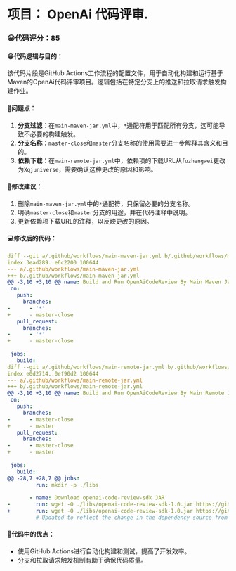 # 项目： OpenAi 代码评审.
### 😀代码评分：85
#### 😀代码逻辑与目的：
该代码片段是GitHub Actions工作流程的配置文件，用于自动化构建和运行基于Maven的OpenAi代码评审项目。逻辑包括在特定分支上的推送和拉取请求触发构建作业。

#### 🤔问题点：
1. **分支过滤**：在`main-maven-jar.yml`中，`*`通配符用于匹配所有分支，这可能导致不必要的构建触发。
2. **分支名称**：`master-close`和`master`分支名称的使用需要进一步解释其含义和目的。
3. **依赖下载**：在`main-remote-jar.yml`中，依赖项的下载URL从`fuzhengwei`更改为`Xqjuniverse`，需要确认这种更改的原因和影响。

#### 🎯修改建议：
1. 删除`main-maven-jar.yml`中的`*`通配符，只保留必要的分支名称。
2. 明确`master-close`和`master`分支的用途，并在代码注释中说明。
3. 更新依赖项下载URL的注释，以反映更改的原因。

#### 💻修改后的代码：
```yaml
diff --git a/.github/workflows/main-maven-jar.yml b/.github/workflows/main-maven-jar.yml
index 3ead289..e6c2200 100644
--- a/.github/workflows/main-maven-jar.yml
+++ b/.github/workflows/main-maven-jar.yml
@@ -3,10 +3,10 @@ name: Build and Run OpenAiCodeReview By Main Maven Jar
 on:
   push:
     branches:
-      - '*'
+      - master-close
   pull_request:
     branches:
-      - '*'
+      - master-close
 
 jobs:
   build:
diff --git a/.github/workflows/main-remote-jar.yml b/.github/workflows/main-remote-jar.yml
index e0d2714..0ef90d2 100644
--- a/.github/workflows/main-remote-jar.yml
+++ b/.github/workflows/main-remote-jar.yml
@@ -3,10 +3,10 @@ name: Build and Run OpenAiCodeReview By Main Remote Jar
 on:
   push:
     branches:
-      - master-close
+      - master
   pull_request:
     branches:
-      - master-close
+      - master
 
 jobs:
   build:
@@ -28,7 +28,7 @@ jobs:
         run: mkdir -p ./libs
 
       - name: Download openai-code-review-sdk JAR
-        run: wget -O ./libs/openai-code-review-sdk-1.0.jar https://github.com/fuzhengwei/openai-code-review-log/releases/download/v1.0/openai-code-review-sdk-1.0.jar
+        run: wget -O ./libs/openai-code-review-sdk-1.0.jar https://github.com/Xqjuniverse/openai-code-review-log/releases/download/v1.0/openai-code-review-sdk-1.0.jar
         # Updated to reflect the change in the dependency source from fuzhengwei to Xqjuniverse
```

#### 🌟代码中的优点：
- 使用GitHub Actions进行自动化构建和测试，提高了开发效率。
- 分支和拉取请求触发机制有助于确保代码质量。